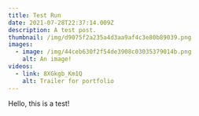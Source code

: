 ```yaml
---
title: Test Run
date: 2021-07-28T22:37:14.009Z
description: A test post.
thumbnail: /img/d9075f2a235a4d3aa9af4c3e80b89039.png
images:
  - image: /img/44ceb630f2f54de3908c03035379014b.png
    alt: An image!
videos:
  - link: 8XGkgb_Km1Q
    alt: Trailer for portfolio
---
```

Hello, this is a test!